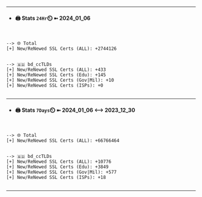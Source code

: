

---
- #### 🖨️ **Stats** `24Hr`⏲️ ➼ 2024_01_06
```console


--> 🌐 Total
[+] New/ReNewed SSL Certs (ALL): +2744126


--> 🇧🇩 bd_ccTLDs
[+] New/ReNewed SSL Certs (ALL): +433
[+] New/ReNewed SSL Certs (Edu): +145
[+] New/ReNewed SSL Certs (Gov|Mil): +10
[+] New/ReNewed SSL Certs (ISPs): +0


```

---
- #### 🖨️ **Stats** `7Days`⏲️ ➼ 2024_01_06 <--> 2023_12_30
```console


--> 🌐 Total
[+] New/ReNewed SSL Certs (ALL): +66766464


--> 🇧🇩 bd_ccTLDs
[+] New/ReNewed SSL Certs (ALL): +10776
[+] New/ReNewed SSL Certs (Edu): +3849
[+] New/ReNewed SSL Certs (Gov|Mil): +577
[+] New/ReNewed SSL Certs (ISPs): +18


```

---

